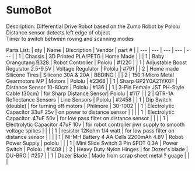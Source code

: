 # SumoBot

Description:
Differential Drive Robot based on the Zumo Robot by Pololu  
Distance sensor detects left edge of object   
Timer to switch between roving and scanning modes  


Parts List:
| qty | Name | Discription | Vendor | part # |
| --- | --- | --- | --- | --- |
| 1 | Chassis | 3D Printed PLA/PETG | Home Made | |
| 1 | Baby Orangutang B328 | Robot Controller | Pololu | #1220 |
| 1 | Adjustable Boost Regulator 2.5-9.5V | Voltage Regulator | Pololu | #791 |
| 2 | Home made Silicone Tires | Silicone 30A & 20A | BBDINO |   |
| 2 | 150:1 Micro Metal Gearmotors MP | Motors | Pololu | #2368  |
| 1 | Sharp GP2Y0A21YK0F | Distance Sensor 10-80cm | Pololu | #136 |
| 1 | 3-Pin Female JST PH-Style Cable (30cm) | for Sharp Distance Sensor| Pololu | #117 |
| 2 | QTR-1A Reflectance Sensors | Line Sensors | Pololu | #2458 |
| 1 | Dip Switch (double) | for turning off motors | Philmore | 30-1002 |
| 1 | Electrolytic Capacitor 33uF 25v | on power to distance sensor |  |  |
| 1 | Electrolytic Capacitor .47uF 50v | for low pass filter on distance sensor |  |  |
| 1 | Electrolytic Capacitor 47uF 10v | for robot controller pwr supply to smooth voltage spikes |  |  |
| 1 | resistor 12Kohm 1/4 watt | for low pass filter on distance sensor |  |  |
| 1 | NI-MH Battery 4 AA Cells 2200mAh 4.8V | Robot Power Supply | pololu |  |
| 1 | Mini Slide Switch 3 Pin SPDT 0.3A | Power Switch | Pololu | #1408 |
| 2 | Heavy Duty Nylon Hinges | for Dozer's blade | DU-BRO | #257 |
| 1 | Dozer Blade | Made from scrap sheet metal ? guage |  |  |
